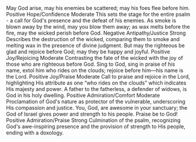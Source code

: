 <sentimentAnalysis>
    <psalm number="68">
        <!-- Introduction (Not part of the original text) -->
        <verse number="0">
            <text>May God arise, may his enemies be scattered; may his foes flee before him.</text>
            <polarity>Positive</polarity>
            <emotion>Hope/Confidence</emotion>
            <intensity>Moderate</intensity>
            <context>This sets the stage for the entire psalm - a call for God's presence and the defeat of his enemies.</context>
        </verse>
        <!-- Psalm 68:1 - Mapping WLC verse 1 to NIV verse 0 -->
        <verse number="1">
            <text>As smoke is blown away by the wind, may you blow them away; as wax melts before the fire, may the wicked perish before God.</text>
            <polarity>Negative</polarity>
            <emotion>Antipathy/Justice</emotion>
            <intensity>Strong</intensity>
            <context>Describes the destruction of the wicked, comparing them to smoke and melting wax in the presence of divine judgment.</context>
        </verse>
        <!-- Psalm 68:2 - Mapping WLC verse 2 to NIV verse 1 -->
        <verse number="2">
            <text>But may the righteous be glad and rejoice before God; may they be happy and joyful.</text>
            <polarity>Positive</polarity>
            <emotion>Joy/Rejoicing</emotion>
            <intensity>Moderate</intensity>
            <context>Contrasting the fate of the wicked with the joy of those who are righteous before God.</context>
        </verse>
        <verse number="3">
            <text>Sing to God, sing in praise of his name, extol him who rides on the clouds; rejoice before him—his name is the Lord.</text>
            <polarity>Positive</polarity>
            <emotion>Joy/Praise</emotion>
            <intensity>Moderate</intensity>
            <context>Call to praise and rejoice in the Lord, highlighting His attribute as one “who rides on the clouds” which indicates His majesty and power.</context>
        </verse>
        <verse number="4">
            <text>A father to the fatherless, a defender of widows, is God in his holy dwelling.</text>
            <polarity>Positive</polarity>
            <emotion>Admiration/Comfort</emotion>
            <intensity>Moderate</intensity>
            <context>Proclamation of God's nature as protector of the vulnerable, underscoring His compassion and justice.</context>
        </verse>
        <!-- ... Additional verses would be analyzed here ... -->
        <verse number="35">
            <text>You, God, are awesome in your sanctuary; the God of Israel gives power and strength to his people. Praise be to God!</text>
            <polarity>Positive</polarity>
            <emotion>Admiration/Praise</emotion>
            <intensity>Strong</intensity>
            <context>Culmination of the psalm, recognizing God's awe-inspiring presence and the provision of strength to His people, ending with a doxology.</context>
        </verse>
    </psalm>
</sentimentAnalysis>